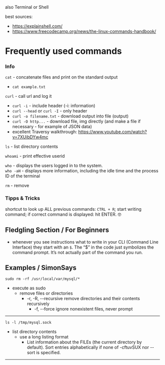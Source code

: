 also Terminal or Shell

best sources:
- https://explainshell.com/
- https://www.freecodecamp.org/news/the-linux-commands-handbook/


# Frequently used commands

### Info

`cat` - concatenate files and print on the standard output
  - `cat example.txt`

`curl` - call url and log it
  - `curl -i` - include header (-i: information)
  - `curl --head` or `curl -I` - only header
  - `curl -o filename.txt` - download output into file (output)
  - `curl -O http...` - download file, img directly (and make a file if necessary - for example of JSON data)
  - excellent Traversy walkthrough: https://www.youtube.com/watch?v=7XUibDYw4mc

`ls` - list directory contents

`whoami` - print effective userid

`who` - displays the users logged in to the system.  
`who -aH` - displays more information, including the idle time and the process ID of the terminal

`rm` - remove


### Tipps & Tricks

shortcut to look up ALL previous commands: `CTRL + R`; start writing command; if correct command is displayed: hit ENTER. 🤓
 
## Fledgling Section / For Beginners

- whenever you see instructions what to write in your CLI (Command Line Interface) they start with an `$`. The “$” in the code just symbolizes the command prompt. It’s not actually part of the command you run.



## Examples / SimonSays

`sudo rm -rf /usr/local/var/mysql/*` 
- execute as sudo
    - remove files or directories
        - -r, -R, --recursive
       remove directories and their contents recursively
          - -f, --force
          ignore nonexistent files, never prompt

---

`ls -l /tmp/mysql.sock` 
- list directory contents  
    - use a long listing format
      - List information about the FILEs (the current directory by default).  Sort entries alphabetically if none of -cftuvSUX nor --sort is specified.

--- 

